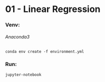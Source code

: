 01 - Linear Regression
======================

### Venv:
###### Anaconda3
```shell
conda env create -f environment.yml
```
### Run:
```shell
jupyter-notebook
```
